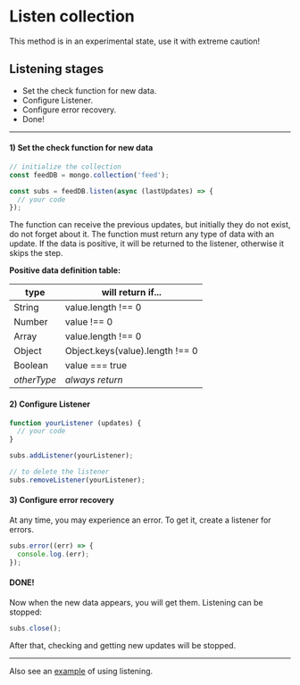 # Listen collection

This method is in an experimental state, use it with extreme caution!

## Listening stages

- Set the check function for new data.
- Configure Listener.
- Configure error recovery.
- Done!

---

#### 1) Set the check function for new data

```javascript
// initialize the collection
const feedDB = mongo.collection('feed');

const subs = feedDB.listen(async (lastUpdates) => {
  // your code
});
```

The function can receive the previous updates, but initially they do not exist, do not forget about it. The function must return any type of data with an update. If the data is positive, it will be returned to the listener, otherwise it skips the step.

**Positive data definition table:**

| type | will return if... |
| --- | --- |
| String | value.length !== 0 |
| Number | value !== 0 |
| Array | value.length !== 0 |
| Object | Object.keys(value).length !== 0 |
| Boolean | value === true |
| *otherType* | *always return* |

#### 2) Configure Listener

```javascript
function yourListener (updates) {
  // your code
}

subs.addListener(yourListener);

// to delete the listener
subs.removeListener(yourListener);
```

#### 3) Configure error recovery

At any time, you may experience an error. To get it, create a listener for errors.

```javascript
subs.error((err) => {
  console.log.(err);
});
```

#### DONE!

Now when the new data appears, you will get them.
Listening can be stopped:

```javascript
subs.close();
```

After that, checking and getting new updates will be stopped.

----

Also see an [example](https://github.com/deviun/just-mongo/blob/master/examples/listen.test.js) of using listening.